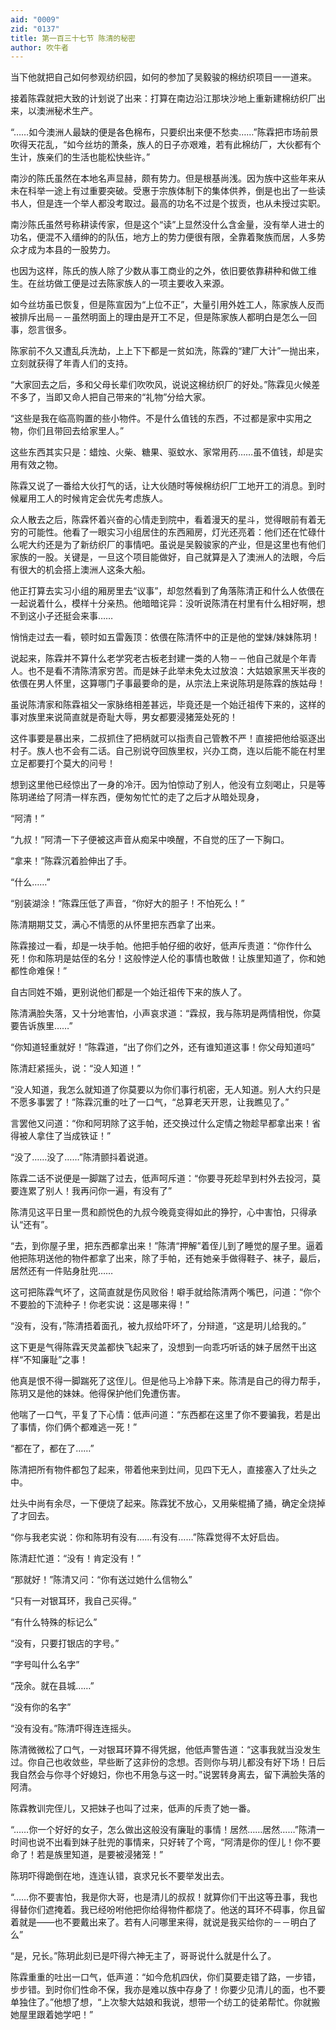 ```yaml
---
aid: "0009"
zid: "0137"
title: 第一百三十七节 陈清的秘密
author: 吹牛者
---
```


当下他就把自己如何参观纺织园，如何的参加了吴毅骏的棉纺织项目一一道来。

接着陈霖就把大致的计划说了出来：打算在南边沿江那块沙地上重新建棉纺织厂出来，以澳洲秘术生产。

“……如今澳洲人最缺的便是各色棉布，只要织出来便不愁卖……”陈霖把市场前景吹得天花乱，“如今丝坊的萧条，族人的日子亦艰难，若有此棉纺厂，大伙都有个生计，族亲们的生活也能松快些许。”

南沙的陈氏虽然在本地名声显赫，颇有势力。但是根基尚浅。因为族中这些年来从未在科举一途上有过重要突破。受惠于宗族体制下的集体供养，倒是也出了一些读书人，但是连一个举人都没考取过。最高的功名不过是个拔贡，也从未授过实职。

南沙陈氏虽然号称耕读传家，但是这个“读”上显然没什么含金量，没有举人进士的功名，便混不入缙绅的的队伍，地方上的势力便很有限，全靠着聚族而居，人多势众才成为本县的一股势力。

也因为这样，陈氏的族人除了少数从事工商业的之外，依旧要依靠耕种和做工维生。在丝坊做工便是过去陈家族人的一项主要收入来源。



如今丝坊虽已恢复，但是陈宣因为“上位不正”，大量引用外姓工人，陈家族人反而被排斥出局－－虽然明面上的理由是开工不足，但是陈家族人都明白是怎么一回事，怨言很多。

陈家前不久又遭乱兵洗劫，上上下下都是一贫如洗，陈霖的“建厂大计”一抛出来，立刻就获得了年青人们的支持。

“大家回去之后，多和父母长辈们吹吹风，说说这棉纺织厂的好处。”陈霖见火候差不多了，当即又命人把自己带来的“礼物”分给大家。

“这些是我在临高购置的些小物件。不是什么值钱的东西，不过都是家中实用之物，你们且带回去给家里人。”

这些东西其实只是：蜡烛、火柴、糖果、驱蚊水、家常用药……虽不值钱，却是实用有效之物。

陈霖又说了一番给大伙打气的话，让大伙随时等候棉纺织厂工地开工的消息。到时候雇用工人的时候肯定会优先考虑族人。

众人散去之后，陈霖怀着兴奋的心情走到院中，看着漫天的星斗，觉得眼前有着无穷的可能性。他看了一眼实习小组居住的东西厢房，灯光还亮着：他们还在忙碌什么呢大约还是为了新纺织厂的事情吧。虽说是吴毅骏家的产业，但是这里也有他们家族的一股。关键是，一旦这个项目能做好，自己就算是入了澳洲人的法眼，今后有很大的机会搭上澳洲人这条大船。

他正打算去实习小组的厢房里去“议事”，却忽然看到了角落陈清正和什么人依偎在一起说着什么，模样十分亲热。他暗暗诧异：没听说陈清在村里有什么相好啊，想不到这小子还挺会来事……

悄悄走过去一看，顿时如五雷轰顶：依偎在陈清怀中的正是他的堂妹/妹妹陈玥！

说起来，陈霖并不算什么老学究老古板老封建一类的人物－－他自己就是个年青人。也不是看不清陈清家穷苦。而是妹子此举未免太过放浪：大姑娘家黑天半夜的依偎在男人怀里，这算哪门子事最要命的是，从宗法上来说陈玥是陈霖的族姑母！

虽说陈清家和陈霖祖父一家脉络相差甚远，毕竟还是一个始迁祖传下来的，这样的事对族里来说简直就是奇耻大辱，男女都要浸猪笼处死的！

这件事要是暴出来，二叔抓住了把柄就可以指责自己管教不严！直接把他给驱逐出村子。族人也不会有二话。自己别说夺回族里权，兴办工商，连以后能不能在村里立足都要打个莫大的问号！

想到这里他已经惊出了一身的冷汗。因为怕惊动了别人，他没有立刻喝止，只是等陈玥递给了阿清一样东西，便匆匆忙忙的走了之后才从暗处现身，

“阿清！”

“九叔！”阿清一下子便被这声音从痴呆中唤醒，不自觉的压了一下胸口。

“拿来！”陈霖沉着脸伸出了手。

“什么……”

“别装湖涂！”陈霖压低了声音，“你好大的胆子！不怕死么！”

陈清期期艾艾，满心不情愿的从怀里把东西拿了出来。

陈霖接过一看，却是一块手帕。他把手帕仔细的收好，低声斥责道：“你作什么死！你和陈玥是姑侄的名分！这般悖逆人伦的事情也敢做！让族里知道了，你和她都性命难保！”

自古同姓不婚，更别说他们都是一个始迁祖传下来的族人了。

陈清满脸失落，又十分地害怕，小声哀求道：“霖叔，我与陈玥是两情相悦，你莫要告诉族里……”

“你知道轻重就好！”陈霖道，“出了你们之外，还有谁知道这事！你父母知道吗”

陈清赶紧摇头，说：“没人知道！”

“没人知道，我怎么就知道了你莫要以为你们事行机密，无人知道。别人大约只是不愿多事罢了！”陈霖沉重的吐了一口气，“总算老天开恩，让我瞧见了。”

言罢他又问道：“你和阿玥除了这手帕，还交换过什么定情之物趁早都拿出来！省得被人拿住了当成铁证！”

“没了……没了……”陈清颤抖着说道。

陈霖二话不说便是一脚踹了过去，低声呵斥道：“你要寻死趁早到村外去投河，莫要连累了别人！我再问你一遍，有没有了”

陈清见这平日里一贯和颜悦色的九叔今晚竟变得如此的狰狞，心中害怕，只得承认“还有”。

“去，到你屋子里，把东西都拿出来！”陈清“押解”着侄儿到了睡觉的屋子里。逼着他把陈玥送他的物件都拿了出来，除了手帕，还有她亲手做得鞋子、袜子，最后，居然还有一件贴身肚兜……

这可把陈霖气坏了，这简直就是伤风败俗！噼手就给陈清两个嘴巴，问道：“你个不要脸的下流种子！你老实说：这是哪来得！”

“没有，没有，”陈清捂着面孔，被九叔给吓坏了，分辩道，“这是玥儿给我的。”

这下更是气得陈霖天灵盖都快飞起来了，没想到一向乖巧听话的妹子居然干出这样“不知廉耻”之事！

他真是恨不得一脚踹死了这侄儿。但是他马上冷静下来。陈清是自己的得力帮手，陈玥又是他的妹妹。他得保护他们免遭伤害。

他喘了一口气，平复了下心情：低声问道：“东西都在这里了你不要骗我，若是出了事情，你们俩个都难逃一死！”

“都在了，都在了……”

陈清把所有物件都包了起来，带着他来到灶间，见四下无人，直接塞入了灶头之中。

灶头中尚有余尽，一下便烧了起来。陈霖犹不放心，又用柴棍捅了捅，确定全烧掉了才回去。

“你与我老实说：你和陈玥有没有……有没有……”陈霖觉得不太好启齿。

陈清赶忙道：“没有！肯定没有！”

“那就好！”陈清又问：“你有送过她什么信物么”

“只有一对银耳环，我自己买得。”

“有什么特殊的标记么”

“没有，只要打银店的字号。”

“字号叫什么名字”

“茂余。就在县城……”

“没有你的名字”

“没有没有。”陈清吓得连连摇头。

陈清微微松了口气，一对银耳环算不得凭据，他低声警告道：“这事我就当没发生过。你自己也收敛些，早些断了这非份的念想。否则你与玥儿都没有好下场！日后我自然会与你寻个好媳妇，你也不用急与这一时。”说罢转身离去，留下满脸失落的阿清。

陈霖教训完侄儿，又把妹子也叫了过来，低声的斥责了她一番。

“……你一个好好的女子，怎么做出这般没有廉耻的事情！居然……居然……”陈清一时间也说不出看到妹子肚兜的事情来，只好转了个弯，“阿清是你的侄儿！你不要命了！若是族里知道，是要被浸猪笼！”

陈玥吓得跪倒在地，连连认错，哀求兄长不要举发出去。

“……你不要害怕，我是你大哥，也是清儿的叔叔！就算你们干出这等丑事，我也得替你们遮掩着。我已经吩咐他把你给得物件都烧了。他送的耳环不碍事，你且留着就是――也不要戴出来了。若有人问哪里来得，就说是我买给你的－－明白了么”

“是，兄长。”陈玥此刻已是吓得六神无主了，哥哥说什么就是什么了。

陈霖重重的吐出一口气，低声道：“如今危机四伏，你们莫要走错了路，一步错，步步错。到时你们性命不保，我亦是难以族中存身了！你要少见清儿的面，也不要单独住了。”他想了想，“上次黎大姑娘和我说，想带一个纺工的徒弟帮忙。你就搬她屋里跟着她学吧！”

